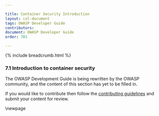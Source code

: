 ```yaml
---

title: Container Security Introduction
layout: col-document
tags: OWASP Developer Guide
contributors:
document: OWASP Developer Guide
order: 701

---
```


{% include breadcrumb.html %}

### 7.1 Introduction to container security

The OWASP Development Guide is being rewritten by the OWASP community,
and the content of this section has yet to be filled in.

If you would like to contribute then follow the [contributing guidelines][contribute]
and submit your content for review.

[contribute]: https://github.com/OWASP/www-project-developer-guide/blob/main/contributing.md

\newpage
